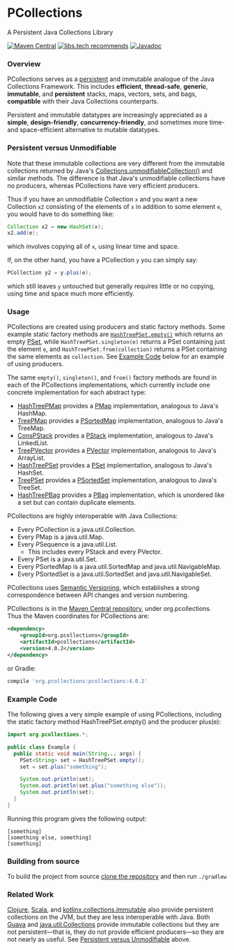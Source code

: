 # PCollections

A Persistent Java Collections Library

[![Maven Central](https://img.shields.io/maven-central/v/org.pcollections/pcollections.svg)](https://mvnrepository.com/artifact/org.pcollections/pcollections/latest)
[![libs.tech recommends](https://libs.tech/project/17937004/badge.svg)](https://libs.tech/project/17937004/pcollections)
[![Javadoc](https://www.javadoc.io/badge/org.pcollections/pcollections.svg)](https://javadoc.io/doc/org.pcollections/pcollections/latest/org.pcollections/org/pcollections/package-summary.html)

### Overview

PCollections serves as a [persistent](https://en.wikipedia.org/wiki/Persistent_data_structure) and immutable analogue of the Java Collections Framework. This includes **efficient**, **thread-safe**, **generic**, **immutable**, and **persistent** stacks, maps, vectors, sets, and bags, **compatible** with their Java Collections counterparts.

Persistent and immutable datatypes are increasingly appreciated as a **simple**, **design-friendly**, **concurrency-friendly**, and sometimes more time- and space-efficient alternative to mutable datatypes.

### Persistent versus Unmodifiable

Note that these immutable collections are very different from the immutable collections returned by Java's [Collections.unmodifiableCollection()](<https://docs.oracle.com/en/java/javase/18/docs/api/java.base/java/util/Collections.html#unmodifiableCollection(java.util.Collection)>) and similar methods. The difference is that Java's unmodifiable collections have no producers, whereas PCollections have very efficient producers.

Thus if you have an unmodifiable Collection `x` and you want a new Collection `x2` consisting of the elements of `x` in addition to some element `e`, you would have to do something like:

```Java
Collection x2 = new HashSet(x);
x2.add(e);
```

which involves copying all of `x`, using linear time and space.

If, on the other hand, you have a PCollection `y` you can simply say:

```Java
PCollection y2 = y.plus(e);
```

which still leaves `y` untouched but generally requires little or no copying, using time and space much more efficiently.

### Usage

PCollections are created using producers and static factory methods. Some example static factory methods are [`HashTreePSet.empty()`](<https://javadoc.io/doc/org.pcollections/pcollections/latest/org.pcollections/org/pcollections/HashTreePSet.html#empty()>) which returns an empty [PSet](https://javadoc.io/doc/org.pcollections/pcollections/latest/org.pcollections/org/pcollections/PSet.html), while `HashTreePSet.singleton(e)` returns a PSet containing just the element `e`, and `HashTreePSet.from(collection)` returns a PSet containing the same elements as `collection`. See [Example Code](#example-code) below for an example of using producers.

The same `empty()`, `singleton()`, and `from()` factory methods are found in each of the PCollections implementations, which currently include one concrete implementation for each abstract type:

- [HashTreePMap](https://javadoc.io/doc/org.pcollections/pcollections/latest/org.pcollections/org/pcollections/HashTreePMap.html) provides a [PMap](https://javadoc.io/doc/org.pcollections/pcollections/latest/org.pcollections/org/pcollections/PMap.html) implementation, analogous to Java's HashMap.
- [TreePMap](https://javadoc.io/doc/org.pcollections/pcollections/latest/org.pcollections/org/pcollections/TreePMap.html) provides a
  [PSortedMap](https://javadoc.io/doc/org.pcollections/pcollections/latest/org.pcollections/org/pcollections/PSortedMap.html) implementation,
  analogous to Java's TreeMap.
- [ConsPStack](https://javadoc.io/doc/org.pcollections/pcollections/latest/org.pcollections/org/pcollections/ConsPStack.html) provides a [PStack](https://javadoc.io/doc/org.pcollections/pcollections/latest/org.pcollections/org/pcollections/PStack.html) implementation, analogous to Java's LinkedList.
- [TreePVector](https://javadoc.io/doc/org.pcollections/pcollections/latest/org.pcollections/org/pcollections/TreePVector.html) provides a [PVector](https://javadoc.io/doc/org.pcollections/pcollections/latest/org.pcollections/org/pcollections/PVector.html) implementation, analogous to Java's ArrayList.
- [HashTreePSet](https://javadoc.io/doc/org.pcollections/pcollections/latest/org.pcollections/org/pcollections/HashTreePSet.html) provides a [PSet](https://javadoc.io/doc/org.pcollections/pcollections/latest/org.pcollections/org/pcollections/PSet.html) implementation, analogous to Java's HashSet.
- [TreePSet](https://javadoc.io/doc/org.pcollections/pcollections/latest/org.pcollections/org/pcollections/TreePSet.html) provides a
  [PSortedSet](https://javadoc.io/doc/org.pcollections/pcollections/latest/org.pcollections/org/pcollections/PSortedSet.html) implementation,
  analogous to Java's TreeSet.
- [HashTreePBag](https://javadoc.io/doc/org.pcollections/pcollections/latest/org.pcollections/org/pcollections/HashTreePBag.html) provides a [PBag](https://javadoc.io/doc/org.pcollections/pcollections/latest/org.pcollections/org/pcollections/PBag.html) implementation, which is unordered like a set but can contain duplicate elements.

PCollections are highly interoperable with Java Collections:

- Every PCollection is a java.util.Collection.
- Every PMap is a java.util.Map.
- Every PSequence is a java.util.List.
  - This includes every PStack and every PVector.
- Every PSet is a java.util.Set.
- Every PSortedMap is a java.util.SortedMap and java.util.NavigableMap.
- Every PSortedSet is a java.util.SortedSet and java.util.NavigableSet.

PCollections uses [Semantic Versioning](https://semver.org/), which establishes a strong correspondence between API changes and version numbering.

PCollections is in the [Maven Central repository](https://search.maven.org/search?q=g:org.pcollections), under org.pcollections. Thus the Maven coordinates for PCollections are:

```xml
<dependency>
    <groupId>org.pcollections</groupId>
    <artifactId>pcollections</artifactId>
    <version>4.0.2</version>
</dependency>
```

or Gradle:

```groovy
compile 'org.pcollections:pcollections:4.0.2'
```

### Example Code

The following gives a very simple example of using PCollections, including the static factory method HashTreePSet.empty() and the producer plus(e):

```Java
import org.pcollections.*;

public class Example {
  public static void main(String... args) {
    PSet<String> set = HashTreePSet.empty();
    set = set.plus("something");

    System.out.println(set);
    System.out.println(set.plus("something else"));
    System.out.println(set);
  }
}
```

Running this program gives the following output:

```
[something]
[something else, something]
[something]
```

### Building from source

To build the project from source [clone the repository](https://github.com/hrldcpr/pcollections) and then run `./gradlew`

### Related Work

[Clojure](https://clojure.org/reference/data_structures), [Scala](https://docs.scala-lang.org/overviews/collections-2.13/introduction.html), and [kotlinx.collections.immutable](https://github.com/Kotlin/kotlinx.collections.immutable) also provide persistent collections on the JVM, but they are less interoperable with Java. Both [Guava](https://guava.dev/releases/19.0/api/docs/com/google/common/collect/ImmutableCollection.html) and [java.util.Collections](<https://docs.oracle.com/en/java/javase/18/docs/api/java.base/java/util/Collections.html#unmodifiableCollection(java.util.Collection)>) provide immutable collections but they are not persistent—that is, they do not provide efficient producers—so they are not nearly as useful. See [Persistent versus Unmodifiable](#persistent-versus-unmodifiable) above.
